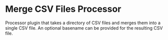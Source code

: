 # Merge CSV Files Processor
Processor plugin that takes a directory of CSV files and merges them into a single CSV file. An optional basename 
can be provided for the resulting CSV file.
